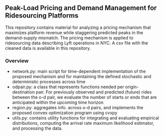 ## Peak-Load Pricing and Demand Management for Ridesourcing Platforms
This repository contains material for analyzing a pricing mechanism that maximizes platform revenue while staggering predicted peaks in the demand-supply mismatch.
The pricing mechanism is applied to ridesourcing data describing Lyft operations in NYC. A csv file with the cleaned data is available in this repository.

### Overview
  * network.py: main script for time-dependent implementation of the proposed mechanism and for maintaining the defined stochastic and deterministic processes across time
  * odpair.py: a class that represents functions needed per origin-destination pair. For previously observed and predicted (future) rides between the o-d pair, we evaluate the number of starts or ends that are anticipated within the upcoming time horizon
  * region.py: aggregates info. across o-d pairs, and implements the proposed convex optimization program using cvxpy
  * utils.py: contains utility functions for integrating and evaluating empirical distributions, computing the arrival rate maximum likelihood estimator, and processing the data.
  
